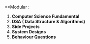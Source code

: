 
**Modular :
1. **Computer Science Fundamental**
2. **DSA ( Data Structure & Algorithms)**
3. **Side Projects**
4. **System Designs**
5. **Behaviour Questions**

